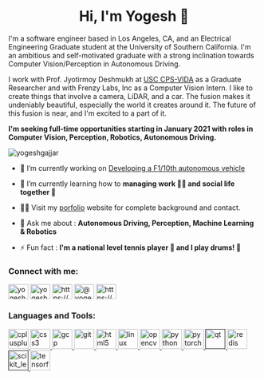 <!-- ## Hi, I'm Yogesh 👋


**yogeshgajjar/yogeshgajjar** is a ✨ _special_ ✨ repository because its `README.md` (this file) appears on your GitHub profile.

Here are some ideas to get you started:

- 🔭 I’m currently working on ...
- 🌱 I’m currently learning ...
- 👯 I’m looking to collaborate on ...
- 🤔 I’m looking for help with ...
- 💬 Ask me about ...
- 📫 How to reach me: ...
- 😄 Pronouns: ...
- ⚡ Fun fact: ... -->

<!-- ![](gif_4.gif) -->

<h1 align="center">Hi, I'm Yogesh 👋</h1>
<!-- <h3 align="center">I'm an ambitious and self-motivated graduate with a strong inclination towards Computer Vision/Perception in Autonomous Driving</h3> -->
I'm a software engineer based in Los Angeles, CA, and an Electrical Engineering Graduate student at the University of Southern California. I'm an ambitious and self-motivated graduate with a strong inclination towards Computer Vision/Perception in Autonomous Driving.  

I work with Prof. Jyotirmoy Deshmukh at [USC CPS-VIDA](https://cps-vida.github.io/) as a Graduate Researcher and with Frenzy Labs, Inc as a Computer Vision Intern. I like to create things that involve a camera, LiDAR, and a car. The fusion makes it undeniably beautiful, especially the world it creates around it. The future of this fusion is near, and I'm excited to a part of it. 

**I'm seeking full-time opportunities starting in January 2021 with roles in Computer Vision, Perception, Robotics, Autonomous Driving.**

<p align="left"> <img src="https://komarev.com/ghpvc/?username=yogeshgajjar" alt="yogeshgajjar" /> </p>

- 🔭 I’m currently working on [Developing a F1/10th autonomous vehicle]()
- 🌱 I’m currently learning how to **managing work 👨‍💻 and social life together 🎉**
- 👨‍💻 Visit my [porfolio](https://yogeshgajjar123.github.io/) website for complete background and contact.
- 💬 Ask me about : **Autonomous Driving, Perception, Machine Learning & Robotics**

- ⚡ Fun fact : **I'm a national level tennis player 🎾 and I play drums! 🥁**

<p align="left">
<h3 align="left">Connect with me:</h3>
<a href="https://linkedin.com/in/yogesh-gajjar/" target="blank"><img align="center" src="https://cdn.jsdelivr.net/npm/simple-icons@3.0.1/icons/linkedin.svg" alt="yogesh-gajjar/" height="30" width="40" /></a>
<a href="https://fb.com/yogesh.gajjar" target="blank"><img align="center" src="https://cdn.jsdelivr.net/npm/simple-icons@3.0.1/icons/facebook.svg" alt="yogesh.gajjar" height="30" width="40" /></a>
<a href="https://instagram.com/https://www.instagram.com/yogsh_16/" target="blank"><img align="center" src="https://cdn.jsdelivr.net/npm/simple-icons@3.0.1/icons/instagram.svg" alt="https://www.instagram.com/yogsh_16/" height="30" width="40" /></a>
<a href="https://medium.com/@yogeshgajjar75" target="blank"><img align="center" src="https://cdn.jsdelivr.net/npm/simple-icons@3.0.1/icons/medium.svg" alt="@yogeshgajjar75" height="30" width="40" /></a>
<a href="https://www.youtube.com/c/https://www.youtube.com/channel/uce4toxurbxrf889vvgxlc2a" target="blank"><img align="center" src="https://cdn.jsdelivr.net/npm/simple-icons@3.0.1/icons/youtube.svg" alt="https://www.youtube.com/channel/uce4toxurbxrf889vvgxlc2a" height="30" width="40" /></a>
<!-- <a href="https://www.codechef.com/users/yogesh sanat gajjar" target="blank"><img align="center" src="https://cdn.jsdelivr.net/npm/simple-icons@3.1.0/icons/codechef.svg" alt="yogesh sanat gajjar" height="30" width="40" /></a> -->
</p>

<h3 align="left">Languages and Tools:</h3>
<p align="left"> <a href="https://www.w3schools.com/cpp/" target="_blank"> <img src="https://devicons.github.io/devicon/devicon.git/icons/cplusplus/cplusplus-original.svg" alt="cplusplus" width="40" height="40"/> </a> <a href="https://www.w3schools.com/css/" target="_blank"> <img src="https://devicons.github.io/devicon/devicon.git/icons/css3/css3-original-wordmark.svg" alt="css3" width="40" height="40"/> </a> <a href="https://cloud.google.com" target="_blank"> <img src="https://www.vectorlogo.zone/logos/google_cloud/google_cloud-icon.svg" alt="gcp" width="40" height="40"/> </a> <a href="https://git-scm.com/" target="_blank"> <img src="https://www.vectorlogo.zone/logos/git-scm/git-scm-icon.svg" alt="git" width="40" height="40"/> </a> <a href="https://www.w3.org/html/" target="_blank"> <img src="https://devicons.github.io/devicon/devicon.git/icons/html5/html5-original-wordmark.svg" alt="html5" width="40" height="40"/> </a> <a href="https://www.linux.org/" target="_blank"> <img src="https://devicons.github.io/devicon/devicon.git/icons/linux/linux-original.svg" alt="linux" width="40" height="40"/> </a> <a href="https://opencv.org/" target="_blank"> <img src="https://www.vectorlogo.zone/logos/opencv/opencv-icon.svg" alt="opencv" width="40" height="40"/> </a> <a href="https://www.python.org" target="_blank"> <img src="https://devicons.github.io/devicon/devicon.git/icons/python/python-original.svg" alt="python" width="40" height="40"/> </a> <a href="https://pytorch.org/" target="_blank"> <img src="https://www.vectorlogo.zone/logos/pytorch/pytorch-icon.svg" alt="pytorch" width="40" height="40"/> </a> <a href="" target="_blank"> <img src="https://upload.wikimedia.org/wikipedia/commons/0/0b/Qt_logo_2016.svg" alt="qt" width="40" height="40"/> </a> <a href="https://redis.io" target="_blank"> <img src="https://devicons.github.io/devicon/devicon.git/icons/redis/redis-original-wordmark.svg" alt="redis" width="40" height="40"/> </a> <a href="" target="_blank"> <img src="https://upload.wikimedia.org/wikipedia/commons/0/05/Scikit_learn_logo_small.svg" alt="scikit_learn" width="40" height="40"/> </a> <a href="https://www.tensorflow.org" target="_blank"> <img src="https://www.vectorlogo.zone/logos/tensorflow/tensorflow-icon.svg" alt="tensorflow" width="40" height="40"/> </a> </p>

<!-- <p><img align="left" src="https://github-readme-stats.vercel.app/api/top-langs/?username=yogeshgajjar&layout=compact" alt="yogeshgajjar" /></p> -->

<!-- <p>&nbsp;<img align="center" src="https://github-readme-stats.vercel.app/api?username=yogeshgajjar&show_icons=true" alt="yogeshgajjar" /></p> -->


<!-- - 👯 I’m looking to collaborate on [](egeg) -->

<!-- - 🤝 I’m looking for help with [werg](egerg) -->
<!-- - 📝 I regulary write articles on [vfvefv](vfvefv) -->